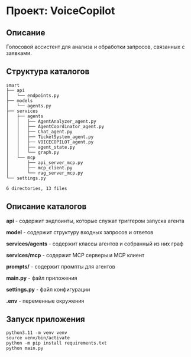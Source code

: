 # Проект: VoiceCopilot

## Описание

Голосовой ассистент для анализа и обработки запросов, связанных с заявками.

## Структура каталогов
```
smart
├── api
│   └── endpoints.py
├── models
│   └── agents.py
├── services
│   ├── agents
│   │   ├── AgentAnalyzer_agent.py
│   │   ├── AgentCoordinator_agent.py
│   │   ├── Chat_agent.py
│   │   ├── TicketSystem_agent.py
│   │   ├── VOICECOPILOT_agent.py
│   │   ├── agent_state.py
│   │   └── graph.py
│   └── mcp
│       ├── api_server_mcp.py
│       ├── mcp_client.py
│       └── rag_server_mcp.py
└── settings.py

6 directories, 13 files

```
## Описание каталогов

**api** - содержит эндпоинты, которые служат триггером запуска агента

**model** - содержит структуру входных запросов и ответов

**services/agents** - содержит классы агентов и собранный из них граф

**services/mcp** - содержит MCP серверы и MCP клиент

**prompts/** - содержит промпты для агентов

**main.py** - файл приложения

**settings.py** - файл конфигурации

**.env** - переменные окружения

## Запуск приложения
```
python3.11 -m venv venv
source venv/bin/activate
python -m pip install requirements.txt
python main.py
```